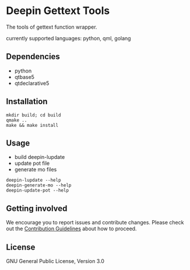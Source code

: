 Deepin Gettext Tools
===================
The tools of gettext function wrapper.

currently supported languages: python, qml, golang

## Dependencies
* python
* qtbase5
* qtdeclarative5

## Installation
~~~
mkdir build; cd build
qmake ..
make && make install
~~~

## Usage

* build deepin-lupdate
* update pot file
* generate mo files
~~~
deepin-lupdate --help
deepin-generate-mo --help
deepin-update-pot --help
~~~

## Getting involved

We encourage you to report issues and contribute changes. Please check out the [Contribution Guidelines](http://wiki.deepin.org/index.php?title=Contribution_Guidelines) about how to proceed.

## License

GNU General Public License, Version 3.0
